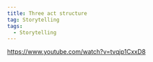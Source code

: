 ```yaml
---
title: Three act structure
tag: Storytelling
tags:
  - Storytelling
---
```


https://www.youtube.com/watch?v=tvqjp1CxxD8
